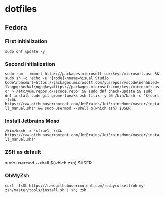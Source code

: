# dotfiles

## Fedora

### First initialization

```sudo dnf update -y```

### Second initialization
```sudo rpm --import https://packages.microsoft.com/keys/microsoft.asc && sudo sh -c 'echo -e "[code]\nname=Visual Studio Code\nbaseurl=https://packages.microsoft.com/yumrepos/vscode\nenabled=1\ngpgcheck=1\ngpgkey=https://packages.microsoft.com/keys/microsoft.asc" > /etc/yum.repos.d/vscode.repo' && sudo dnf check-update && sudo dnf install code git gnome-tweaks zsh tilix -y && /bin/bash -c "$(curl -fsSL https://raw.githubusercontent.com/JetBrains/JetBrainsMono/master/install_manual.sh)" && sudo usermod --shell $(which zsh) $USER```

### Install Jetbrains Mono
```/bin/bash -c "$(curl -fsSL https://raw.githubusercontent.com/JetBrains/JetBrainsMono/master/install_manual.sh)"```

### ZSH as default
sudo usermod --shell $(which zsh) $USER

### OhMyZsh
``` curl -fsSL https://raw.githubusercontent.com/robbyrussell/oh-my-zsh/master/tools/install.sh | sh; zsh ```

